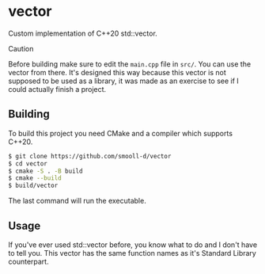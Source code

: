 # vector
Custom implementation of C++20 std::vector.

>[!CAUTION]
>Before building make sure to edit the `main.cpp` file in `src/`. You can use the vector from there. It's designed this way because this vector is not supposed to be used as a library, it was made as an exercise to see if I could actually finish a project.

## Building
To build this project you need CMake and a compiler which supports C++20.

```bash
$ git clone https://github.com/smooll-d/vector
$ cd vector
$ cmake -S . -B build
$ cmake --build
$ build/vector
```

The last command will run the executable.

## Usage
If you've ever used std::vector before, you know what to do and I don't have to tell you. This vector has the same function names as it's Standard Library counterpart.
